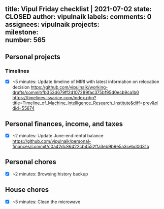 title:	Vipul Friday checklist | 2021-07-02
state:	CLOSED
author:	vipulnaik
labels:	
comments:	0
assignees:	vipulnaik
projects:	
milestone:	
number:	565
--
## Personal projects

### Timelines

- [x] ~5 minutes: Update timeline of MIRI with latest information on relocation decision https://github.com/vipulnaik/working-drafts/commit/fb353d679ff2d107289fac375bf95d0ecb9ca1b0 https://timelines.issarice.com/index.php?title=Timeline_of_Machine_Intelligence_Research_Institute&diff=prev&oldid=55874
## Personal finances, income, and taxes

- [x] ~2 minutes: Update June-end rental balance https://github.com/vipulnaik/personal-finances/commit/c0a42dc86422cb4552ffa3eb9b9e5a3cebd0d31b

## Personal chores

- [x] ~2 minutes: Browsing history backup

## House chores

- [x] ~5 minutes: Clean the microwave
